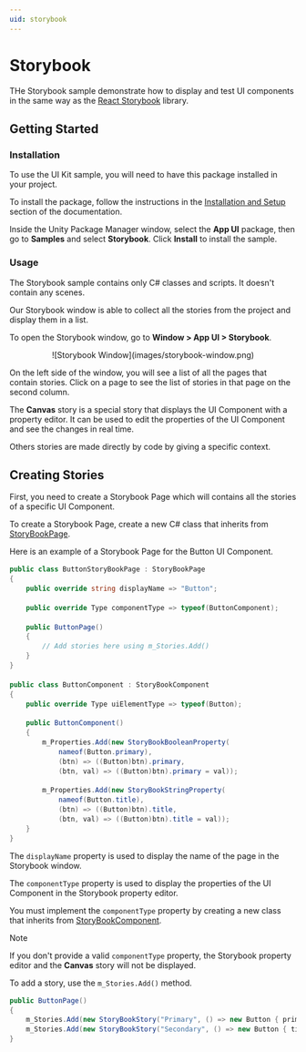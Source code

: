 ```yaml
---
uid: storybook
---
```


# Storybook

THe Storybook sample demonstrate how to display and test UI components
in the same way as the [React Storybook](https://storybook.js.org/) library.

## Getting Started

### Installation

To use the UI Kit sample, you will need to have this package installed in your project.

To install the package, follow the instructions in the [Installation and Setup](xref:setup)
section of the documentation.

Inside the Unity Package Manager window, select the **App UI** package, then
go to **Samples** and select **Storybook**. Click **Install** to install the sample.

### Usage

The Storybook sample contains only C# classes and scripts. It doesn't contain any scenes.

Our Storybook window is able to collect all the stories from the project and display them in a list.

To open the Storybook window, go to **Window > App UI > Storybook**.

<p align="center">
![Storybook Window](images/storybook-window.png)
</p>

On the left side of the window, you will see a list of all the pages that contain stories.
Click on a page to see the list of stories in that page on the second column.

The **Canvas** story is a special story that displays the UI Component with a property editor.
It can be used to edit the properties of the UI Component and see the changes in real time.

Others stories are made directly by code by giving a specific context.

## Creating Stories

First, you need to create a Storybook Page which will contains all the stories of a specific
UI Component.

To create a Storybook Page, create a new C# class that inherits from [StoryBookPage](xref:Unity.AppUI.Editor.StoryBookPage).

Here is an example of a Storybook Page for the Button UI Component.

```csharp
public class ButtonStoryBookPage : StoryBookPage
{
    public override string displayName => "Button";

    public override Type componentType => typeof(ButtonComponent);

    public ButtonPage()
    {
        // Add stories here using m_Stories.Add()
    }
}

public class ButtonComponent : StoryBookComponent
{
    public override Type uiElementType => typeof(Button);

    public ButtonComponent()
    {
        m_Properties.Add(new StoryBookBooleanProperty(
            nameof(Button.primary),
            (btn) => ((Button)btn).primary,
            (btn, val) => ((Button)btn).primary = val));

        m_Properties.Add(new StoryBookStringProperty(
            nameof(Button.title),
            (btn) => ((Button)btn).title,
            (btn, val) => ((Button)btn).title = val));
    }
}
```

The `displayName` property is used to display the name of the page in the Storybook window.

The `componentType` property is used to display the properties of the UI Component in the Storybook property editor.

You must implement the `componentType` property by creating a new class that inherits from [StoryBookComponent](xref:Unity.AppUI.Editor.StoryBookComponent).

> [!NOTE]
> If you don't provide a valid `componentType` property, the Storybook property editor 
> and the **Canvas** story will not be displayed.

To add a story, use the `m_Stories.Add()` method.

```csharp
public ButtonPage()
{
    m_Stories.Add(new StoryBookStory("Primary", () => new Button { primary = true, title = "Primary Style Button" }));
    m_Stories.Add(new StoryBookStory("Secondary", () => new Button { title = "Secondary Style Button" }));
}
```
